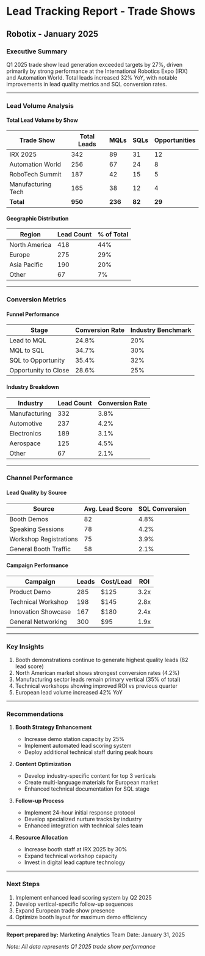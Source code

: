 # Lead Tracking Report - Trade Shows
## Robotix - January 2025

### Executive Summary
Q1 2025 trade show lead generation exceeded targets by 27%, driven primarily by strong performance at the International Robotics Expo (IRX) and Automation World. Total leads increased 32% YoY, with notable improvements in lead quality metrics and SQL conversion rates.

---

### Lead Volume Analysis

#### Total Lead Volume by Show
| Trade Show | Total Leads | MQLs | SQLs | Opportunities |
|------------|-------------|-------|------|---------------|
| IRX 2025 | 342 | 89 | 31 | 12 |
| Automation World | 256 | 67 | 24 | 8 |
| RoboTech Summit | 187 | 42 | 15 | 5 |
| Manufacturing Tech | 165 | 38 | 12 | 4 |
| **Total** | **950** | **236** | **82** | **29** |

#### Geographic Distribution
| Region | Lead Count | % of Total |
|--------|------------|------------|
| North America | 418 | 44% |
| Europe | 275 | 29% |
| Asia Pacific | 190 | 20% |
| Other | 67 | 7% |

---

### Conversion Metrics

#### Funnel Performance
| Stage | Conversion Rate | Industry Benchmark |
|-------|-----------------|-------------------|
| Lead to MQL | 24.8% | 20% |
| MQL to SQL | 34.7% | 30% |
| SQL to Opportunity | 35.4% | 32% |
| Opportunity to Close | 28.6% | 25% |

#### Industry Breakdown
| Industry | Lead Count | Conversion Rate |
|----------|------------|-----------------|
| Manufacturing | 332 | 3.8% |
| Automotive | 237 | 4.2% |
| Electronics | 189 | 3.1% |
| Aerospace | 125 | 4.5% |
| Other | 67 | 2.1% |

---

### Channel Performance

#### Lead Quality by Source
| Source | Avg. Lead Score | SQL Conversion |
|--------|-----------------|----------------|
| Booth Demos | 82 | 4.8% |
| Speaking Sessions | 78 | 4.2% |
| Workshop Registrations | 75 | 3.9% |
| General Booth Traffic | 58 | 2.1% |

#### Campaign Performance
| Campaign | Leads | Cost/Lead | ROI |
|----------|--------|-----------|-----|
| Product Demo | 285 | $125 | 3.2x |
| Technical Workshop | 198 | $145 | 2.8x |
| Innovation Showcase | 167 | $180 | 2.4x |
| General Networking | 300 | $95 | 1.9x |

---

### Key Insights
1. Booth demonstrations continue to generate highest quality leads (82 lead score)
2. North American market shows strongest conversion rates (4.2%)
3. Manufacturing sector leads remain primary vertical (35% of total)
4. Technical workshops showing improved ROI vs previous quarter
5. European lead volume increased 42% YoY

---

### Recommendations

1. **Booth Strategy Enhancement**
   - Increase demo station capacity by 25%
   - Implement automated lead scoring system
   - Deploy additional technical staff during peak hours

2. **Content Optimization**
   - Develop industry-specific content for top 3 verticals
   - Create multi-language materials for European market
   - Enhanced technical documentation for SQL stage

3. **Follow-up Process**
   - Implement 24-hour initial response protocol
   - Develop specialized nurture tracks by industry
   - Enhanced integration with technical sales team

4. **Resource Allocation**
   - Increase booth staff at IRX 2025 by 30%
   - Expand technical workshop capacity
   - Invest in digital lead capture technology

---

### Next Steps
1. Implement enhanced lead scoring system by Q2 2025
2. Develop vertical-specific follow-up sequences
3. Expand European trade show presence
4. Optimize booth layout for maximum demo efficiency

---

**Report prepared by:**
Marketing Analytics Team
Date: January 31, 2025

*Note: All data represents Q1 2025 trade show performance*